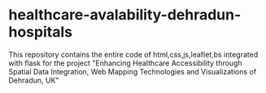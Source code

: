 # healthcare-avalability-dehradun-hospitals
This repository contains the entire code of html,css,js,leaflet,bs integrated with flask for the project "Enhancing Healthcare Accessibility through Spatial Data Integration, Web Mapping Technologies and Visualizations of Dehradun, UK"
